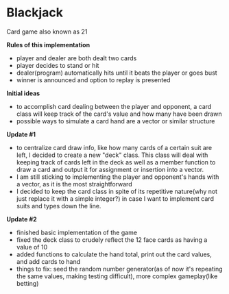 # Blackjack
Card game also known as 21

__Rules of this implementation__
* player and dealer are both dealt two cards
* player decides to stand or hit
* dealer(program) automatically hits until it beats the player or goes bust
* winner is announced and option to replay is presented

__Initial ideas__
* to accomplish card dealing between the player and opponent, a card class will keep track of the card's value and how many have been drawn
* possible ways to simulate a card hand are a vector or similar structure

__Update #1__
* to centralize card draw info, like how many cards of a certain suit are left, I decided to create a new "deck" class. This class will deal with keeping track of cards left in the deck as well as a member function to draw a card and output it for assignment or insertion into a vector. 
* I am still sticking to implementing the player and opponent's hands with a vector, as it is the most straightforward
* I decided to keep the card class in spite of its repetitive nature(why not just replace it with a simple integer?) in case I want to implement card suits and types down the line.

__Update #2__
* finished basic implementation of the game
* fixed the deck class to crudely reflect the 12 face cards as having a value of 10
* added functions to calculate the hand total, print out the card values, and add cards to hand
* things to fix: seed the random number generator(as of now it's repeating the same values, making testing difficult), more complex gameplay(like betting)
